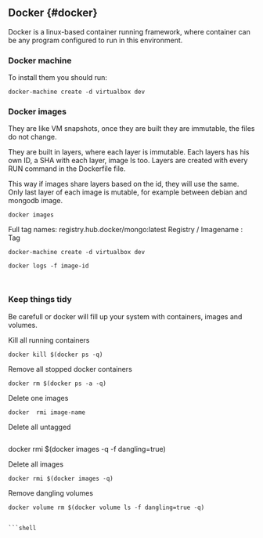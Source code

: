 ## Docker {#docker}
Docker is a linux-based container running framework, where container can be
any program configured to run in this environment.

### Docker machine
To install them you should run:

```shell
docker-machine create -d virtualbox dev
```
### Docker images
They are like VM snapshots, once they are built they are immutable, the files
do not change.

They are built in layers, where each layer is immutable. Each layers has his own ID,
a SHA with each layer, image Is too. Layers are created with every RUN command in
the Dockerfile file.

This way if images share layers based on the id, they will use the same. Only
last layer of each image is mutable, for example between debian and mongodb image.

```shell
docker images
```
Full tag names:
registry.hub.docker/mongo:latest
 Registry          / Imagename : Tag
```shell
docker-machine create -d virtualbox dev
```

```shell
docker logs -f image-id

```


```shell

```


```shell

```
### Keep things tidy
Be carefull or docker will fill up your system with containers, images and volumes.

Kill all running containers
```shell
docker kill $(docker ps -q)
```

Remove all stopped docker containers
```shell
docker rm $(docker ps -a -q)
```

Delete one images

```shell
docker  rmi image-name
```

Delete all untagged
```shell
```
docker rmi $(docker images -q -f dangling=true)

Delete all images
```shell
docker rmi $(docker images -q)
```
Remove dangling volumes
```shell
docker volume rm $(docker volume ls -f dangling=true -q)
```
```

```shell

```

```shell

```
